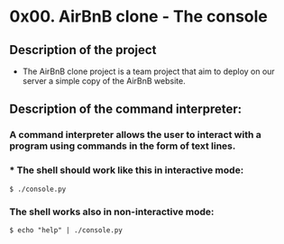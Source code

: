 # 0x00. AirBnB clone - The console
## Description of the project
* 	The AirBnB clone project is a team project that aim to deploy on our
server a simple copy of the AirBnB website.
## Description of the command interpreter:
###	A command interpreter allows the user to interact with a program using commands in the form of text lines.
### * The shell should work like this in interactive mode:
	$ ./console.py
### The shell works also in non-interactive mode:
	$ echo "help" | ./console.py
